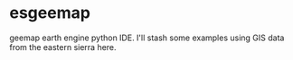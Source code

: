 # esgeemap
geemap earth engine python IDE. I'll stash some examples using GIS data from the eastern sierra here.

